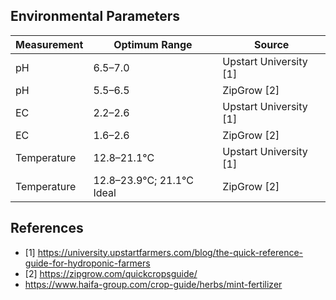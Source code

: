 ## Environmental Parameters

Measurement | Optimum Range | Source
--- | --- | ---
pH | 6.5–7.0 | Upstart University [1]
pH | 5.5–6.5 | ZipGrow [2]
EC | 2.2–2.6 | Upstart University [1]
EC | 1.6–2.6 | ZipGrow [2]
Temperature | 12.8–21.1°C | Upstart University [1]
Temperature | 12.8–23.9°C; 21.1°C Ideal | ZipGrow [2]


## References

* [1] https://university.upstartfarmers.com/blog/the-quick-reference-guide-for-hydroponic-farmers
* [2] https://zipgrow.com/quickcropsguide/
* https://www.haifa-group.com/crop-guide/herbs/mint-fertilizer
